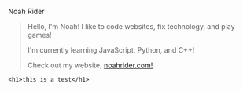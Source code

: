 Noah Rider
> Hello, I'm Noah!
> I like to code websites, fix technology, and play games!
> 
> I'm currently learning JavaScript, Python, and C++!
> 
> Check out my website, [noahrider.com!](https://noahrider.com/)

`<h1>this is a test</h1>`


<!---
Hello! :D
--->
